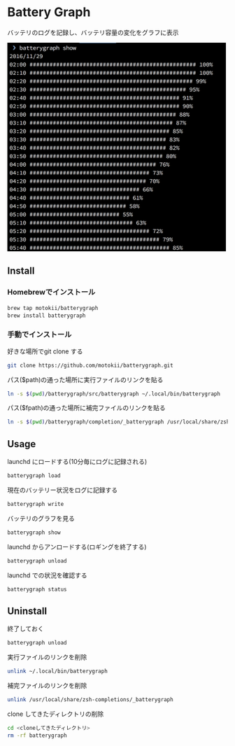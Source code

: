 # Battery Graph
バッテリのログを記録し、バッテリ容量の変化をグラフに表示

<img src=https://raw.githubusercontent.com/motokii/batterygraph/images/images/screenshot.png width=500px>

## Install

### Homebrewでインストール

``` sh
brew tap motokii/batterygraph
brew install batterygraph
```

### 手動でインストール
好きな場所でgit clone する
``` sh
git clone https://github.com/motokii/batterygraph.git
```

パス($path)の通った場所に実行ファイルのリンクを貼る
``` sh
ln -s $(pwd)/batterygraph/src/batterygraph ~/.local/bin/batterygraph
```

パス($fpath)の通った場所に補完ファイルのリンクを貼る
``` sh
ln -s $(pwd)/batterygraph/completion/_batterygraph /usr/local/share/zsh-completions/_batterygraph
```

## Usage

launchd にロードする(10分毎にログに記録される)
``` sh
batterygraph load
```

現在のバッテリー状況をログに記録する
``` sh
batterygraph write
```

バッテリのグラフを見る
``` sh
batterygraph show
```

launchd からアンロードする(ロギングを終了する)
``` sh
batterygraph unload
```

launchd での状況を確認する
``` sh
batterygraph status
```

## Uninstall

終了しておく
``` sh
batterygraph unload
```

実行ファイルのリンクを削除
``` sh
unlink ~/.local/bin/batterygraph
```

補完ファイルのリンクを削除
``` sh
unlink /usr/local/share/zsh-completions/_batterygraph
```

clone してきたディレクトリの削除
``` sh
cd <cloneしてきたディレクトリ>
rm -rf batterygraph
```

